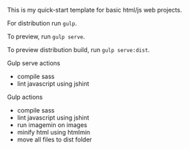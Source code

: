 This is my quick-start template for basic html/js web projects. 

For distribution run `gulp`.

To preview, run `gulp serve`.

To preview distribution build, run `gulp serve:dist`.


Gulp serve actions
* compile sass
* lint javascript using jshint 


Gulp actions
* compile sass
* lint javascript using jshint
* run imagemin on images
* minify html using htmlmin
* move all files to dist folder